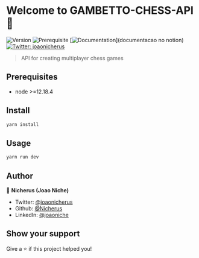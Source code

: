 # Welcome to GAMBETTO-CHESS-API 👋
![Version](https://img.shields.io/badge/version-1.0-blue.svg?cacheSeconds=2592000)
![Prerequisite](https://img.shields.io/badge/node-%3E%3D12.18.4-blue.svg)
[![Documentation](https://img.shields.io/badge/documentation-yes-brightgreen.svg)](documentacao no notion)
[![Twitter: joaonicherus](https://img.shields.io/twitter/follow/joaonicherus.svg?style=social)](https://twitter.com/joaonicherus)

> API for creating multiplayer chess games

<!-- ### ✨ [Demo](link do deploy) -->

## Prerequisites

- node >=12.18.4

## Install

```sh
yarn install
```

## Usage

```sh
yarn run dev
```

## Author

👤 **Nicherus (Joao Niche)**

* Twitter: [@joaonicherus](https://twitter.com/joaonicherus)
* Github: [@Nicherus](https://github.com/Nicherus)
* LinkedIn: [@joaoniche](https://linkedin.com/in/joaoniche)

## Show your support

Give a ⭐️ if this project helped you!